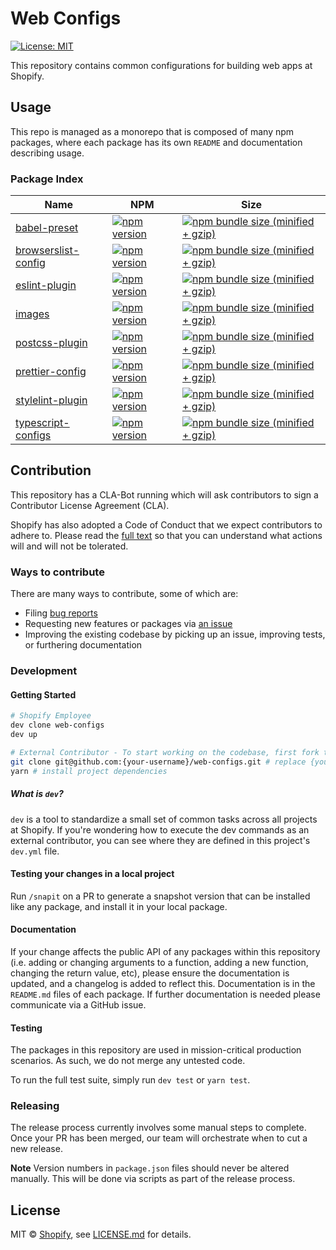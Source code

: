[comment]: # 'NOTE: This file is generated and should not be modify directly. Update `templates/ROOT_README.hbs.md` instead'

# Web Configs

[![License: MIT](https://img.shields.io/badge/License-MIT-green.svg)](LICENSE.md)

This repository contains common configurations for building web apps at Shopify.

## Usage

This repo is managed as a monorepo that is composed of many npm packages, where each package has its own `README` and documentation describing usage.

### Package Index

| Name                                                | NPM                                                                                                                                        | Size                                                                                                                                                                                             |
| --------------------------------------------------- | ------------------------------------------------------------------------------------------------------------------------------------------ | ------------------------------------------------------------------------------------------------------------------------------------------------------------------------------------------------ |
| [babel-preset](packages/babel-preset)               | [![npm version](https://badge.fury.io/js/%40shopify%2Fbabel-preset.svg)](https://badge.fury.io/js/%40shopify%2Fbabel-preset)               | [![npm bundle size (minified + gzip)](https://img.shields.io/bundlephobia/minzip/@shopify/babel-preset.svg)](https://img.shields.io/bundlephobia/minzip/@shopify/babel-preset.svg)               |
| [browserslist-config](packages/browserslist-config) | [![npm version](https://badge.fury.io/js/%40shopify%2Fbrowserslist-config.svg)](https://badge.fury.io/js/%40shopify%2Fbrowserslist-config) | [![npm bundle size (minified + gzip)](https://img.shields.io/bundlephobia/minzip/@shopify/browserslist-config.svg)](https://img.shields.io/bundlephobia/minzip/@shopify/browserslist-config.svg) |
| [eslint-plugin](packages/eslint-plugin)             | [![npm version](https://badge.fury.io/js/%40shopify%2Feslint-plugin.svg)](https://badge.fury.io/js/%40shopify%2Feslint-plugin)             | [![npm bundle size (minified + gzip)](https://img.shields.io/bundlephobia/minzip/@shopify/eslint-plugin.svg)](https://img.shields.io/bundlephobia/minzip/@shopify/eslint-plugin.svg)             |
| [images](packages/images)                           | [![npm version](https://badge.fury.io/js/%40shopify%2Fimages.svg)](https://badge.fury.io/js/%40shopify%2Fimages)                           | [![npm bundle size (minified + gzip)](https://img.shields.io/bundlephobia/minzip/@shopify/images.svg)](https://img.shields.io/bundlephobia/minzip/@shopify/images.svg)                           |
| [postcss-plugin](packages/postcss-plugin)           | [![npm version](https://badge.fury.io/js/%40shopify%2Fpostcss-plugin.svg)](https://badge.fury.io/js/%40shopify%2Fpostcss-plugin)           | [![npm bundle size (minified + gzip)](https://img.shields.io/bundlephobia/minzip/@shopify/postcss-plugin.svg)](https://img.shields.io/bundlephobia/minzip/@shopify/postcss-plugin.svg)           |
| [prettier-config](packages/prettier-config)         | [![npm version](https://badge.fury.io/js/%40shopify%2Fprettier-config.svg)](https://badge.fury.io/js/%40shopify%2Fprettier-config)         | [![npm bundle size (minified + gzip)](https://img.shields.io/bundlephobia/minzip/@shopify/prettier-config.svg)](https://img.shields.io/bundlephobia/minzip/@shopify/prettier-config.svg)         |
| [stylelint-plugin](packages/stylelint-plugin)       | [![npm version](https://badge.fury.io/js/%40shopify%2Fstylelint-plugin.svg)](https://badge.fury.io/js/%40shopify%2Fstylelint-plugin)       | [![npm bundle size (minified + gzip)](https://img.shields.io/bundlephobia/minzip/@shopify/stylelint-plugin.svg)](https://img.shields.io/bundlephobia/minzip/@shopify/stylelint-plugin.svg)       |
| [typescript-configs](packages/typescript-configs)   | [![npm version](https://badge.fury.io/js/%40shopify%2Ftypescript-configs.svg)](https://badge.fury.io/js/%40shopify%2Ftypescript-configs)   | [![npm bundle size (minified + gzip)](https://img.shields.io/bundlephobia/minzip/@shopify/typescript-configs.svg)](https://img.shields.io/bundlephobia/minzip/@shopify/typescript-configs.svg)   |

## Contribution

This repository has a CLA-Bot running which will ask contributors to sign a Contributor License Agreement (CLA).

Shopify has also adopted a Code of Conduct that we expect contributors to adhere to. Please read the [full text](./CODE_OF_CONDUCT.md) so that you can understand what actions will and will not be tolerated.

### Ways to contribute

There are many ways to contribute, some of which are:

- Filing [bug reports](https://github.com/Shopify/web-configs/issues/new?template=BUG_REPORT.md)
- Requesting new features or packages via [an issue](https://github.com/Shopify/web-configs/issues/new/choose)
- Improving the existing codebase by picking up an issue, improving tests, or furthering documentation

### Development

#### Getting Started

```bash
# Shopify Employee
dev clone web-configs
dev up

# External Contributor - To start working on the codebase, first fork the repo, then clone it
git clone git@github.com:{your-username}/web-configs.git # replace {your-username} with your GitHub handle
yarn # install project dependencies
```

##### What is `dev`?

`dev` is a tool to standardize a small set of common tasks across all projects at Shopify. If you're wondering how to execute the dev <cmd> commands as an external contributor, you can see where they are defined in this project's `dev.yml` file.

#### Testing your changes in a local project

Run `/snapit` on a PR to generate a snapshot version that can be installed like any package, and install it in your local package.

#### Documentation

If your change affects the public API of any packages within this repository (i.e. adding or changing arguments to a function, adding a new function, changing the return value, etc), please ensure the documentation is updated, and a changelog is added to reflect this. Documentation is in the `README.md` files of each package. If further documentation is needed please communicate via a GitHub issue.

#### Testing

The packages in this repository are used in mission-critical production scenarios. As such, we do not merge any untested code.

To run the full test suite, simply run `dev test` or `yarn test`.

### Releasing

The release process currently involves some manual steps to complete. Once your PR has been merged, our team will orchestrate when to cut a new release.

**Note** Version numbers in `package.json` files should never be altered manually. This will be done via scripts as part of the release process.

## License

MIT &copy; [Shopify](https://shopify.com/), see [LICENSE.md](LICENSE.md) for details.
